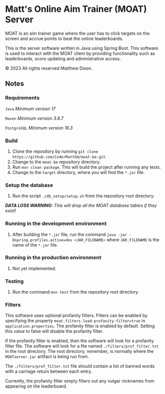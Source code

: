 # Matt's Online Aim Trainer (MOAT) Server

MOAT is an aim trainer game where the user has to click targets on the screen
and accrue points to beat the online leaderboards.

This is the server software written in Java using Spring Boot. This software is
used to interact with the MOAT client by providing functionality such as
leaderboards, score updating and administrative access.

© 2023 All rights reserved Matthew Dixon.

## Notes

### Requirements

`Java` _Minimum version 17_

`Maven` _Minimum version 3.8.7_

`PostgreSQL` _Minimum version 16.3_

### Build

1. Clone the repository by
   running `git clone https://github.com/CoderMattGH/moat-be.git`.
2. Change to the `moat-be` repository directory.
3. Run `mvn clean package`. This will build the project after running any tests.
4. Change to the `target` directory, where you will find the `*.jar`
   file.

### Setup the database

1. Run the script `./db_setup/setup.sh` from the repository root directory.

___DATA LOSS WARNING:__ This will drop all the MOAT database tables if they
exist!_

### Running in the development environment

1. After building the `*.jar` file, run the
   command `java -jar -Dspring.profiles.active=dev <JAR_FILENAME>`
   where `JAR_FILENAME` is the name of the `*.jar` file.

### Running in the production environment

1. Not yet implemented.

### Testing

1. Run the command `mvn test` from the repository root directory.

### Filters

This software uses optional profanity filters. Filters can be enabled by
specifying the property `moat.filters.load-profanity-filter=true`
in `application.properties`. The profanity filter is enabled by default. Setting
this value to false will disable the profanity filter.

If the profanity filter is enabled, then the software will look for a profanity
filter file. The software will look for a file named `./filters/prof_filter.txt`
in the root directory. The root directory, remember, is normally where
the `MOATserver.jar` artifact is being run from.

The `./filters/prof_filter.txt` file should contain a list of banned words with
a carriage return between each entry.

Currently, the profanity filter simply filters out any vulgar nicknames from
appearing on the leaderboard.

